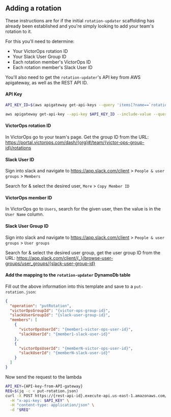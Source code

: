 ## Adding a rotation

These instructions are for if the initial `rotation-updater` scaffolding has
already been established and you're simply looking to add your team's rotation
to it.

For this you'll need to determine:
- Your VictorOps rotation ID
- Your Slack User Group ID
- Each rotation member's VictorOps ID
- Each rotation member's Slack User ID

You'll also need to get the `rotation-updater`'s API key from AWS apigateway, as well as the REST API ID.

#### API Key

```sh
API_KEY_ID=$(aws apigateway get-api-keys --query 'items[?name==`rotation-updater-api-key`].id' --output text)

aws apigateway get-api-key --api-key $API_KEY_ID --include-value --query 'value' --output text
```

#### VictorOps rotation ID

In VictorOps go to your team's page. Get the group ID from the URL:
https://portal.victorops.com/dash/{org}#/team/{victor-ops-group-id}/rotations

#### Slack User ID

Sign into slack and navigate to https://app.slack.com/client > `People & user groups` > `Members`

Search for & select the desired user, `More` > `Copy Member ID`

#### VictorOps member ID

In VictorOps go to `Users`, search for the given user, then the value is in the `User Name` column.

#### Slack User Group ID

Sign into slack and navigate to https://app.slack.com/client > `People & user groups` > `User groups`

Search for & select the desired user group, get the user group ID from the URL:
https://app.slack.com/client/{_}/browse-user-groups/user_groups/{slack-user-group-id}

#### Add the mapping to the `rotation-updater` DynamoDb table

Fill out the above information into this template and save to a `put-rotation.json`:
```json
{
  "operation": "putRotation",
  "victorOpsGroupId": "{victor-ops-group-id}",
  "slackUserGroupId": "{slack-user-group-id}",
  "members": [
    {
      "victorOpsUserId": "{member1-victor-ops-user-id}",
      "slackUserId": "{member1-slack-user-id}"
    },
    {
      "victorOpsUserId": "{memberN-victor-ops-user-id}",
      "slackUserId": "{memberN-slack-user-id}"
    }
  ]
}
```

Now send the request to the lambda
```sh
API_KEY={API-key-from-API-gateway}
REQ=$(jq -c < put-rotation.json)
curl -X POST https://{rest-api-id}.execute-api.us-east-1.amazonaws.com/prod/rotationupdater \
  -H "x-api-key: $API_KEY" \
  -H "content-type: application/json" \
  -d "$REQ"
```
